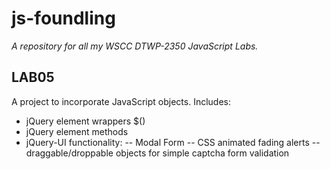 js-foundling
==============

*A repository for all my WSCC DTWP-2350 JavaScript Labs.*

LAB05
--------------
A project to incorporate JavaScript objects.
Includes:
- jQuery element wrappers $()
- jQuery element methods
- jQuery-UI functionality:
-- Modal Form
-- CSS animated fading alerts
-- draggable/droppable objects for simple captcha form validation
